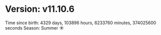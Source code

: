 # Version: v11.10.6
Time since birth: 4329 days, 103896 hours, 6233760 minutes, 374025600 seconds
Season: Summer ☀️
